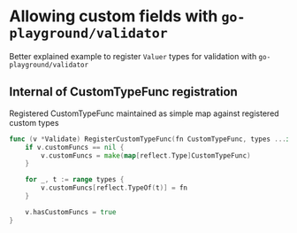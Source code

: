 # Allowing custom fields with `go-playground/validator`

Better explained example to register `Valuer` types for validation with `go-playground/validator`

## Internal of CustomTypeFunc registration

Registered CustomTypeFunc maintained as simple map against registered custom types

```go
func (v *Validate) RegisterCustomTypeFunc(fn CustomTypeFunc, types ...interface{}) {
	if v.customFuncs == nil {
		v.customFuncs = make(map[reflect.Type]CustomTypeFunc)
	}

	for _, t := range types {
		v.customFuncs[reflect.TypeOf(t)] = fn
	}

	v.hasCustomFuncs = true
}
```
